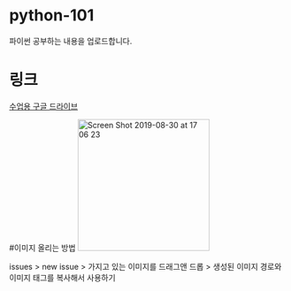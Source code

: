 # python-101
파이썬 공부하는 내용을 업로드합니다.

# 링크


[수업용 구글 드라이브](https://drive.google.com/drive/folders/1JSKY1ORNNaA30A9QLa9TcfgJUuweOfGf) 


#이미지 올리는 방법
<img width="238" alt="Screen Shot 2019-08-30 at 17 06 23" src="https://user-images.githubusercontent.com/51395335/64004085-8de21a80-cb48-11e9-903c-de94cd63e82b.png">

issues > new issue > 가지고 있는 이미지를 드래그앤 드롭 > 생성된 이미지 경로와 이미지 태그를 복사해서 사용하기
